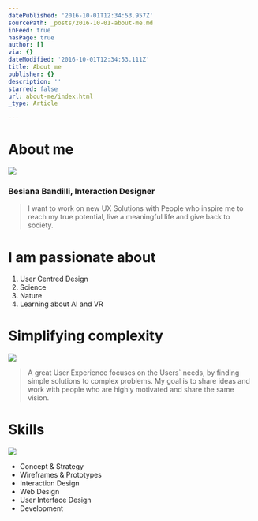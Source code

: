 ```yaml
---
datePublished: '2016-10-01T12:34:53.957Z'
sourcePath: _posts/2016-10-01-about-me.md
inFeed: true
hasPage: true
author: []
via: {}
dateModified: '2016-10-01T12:34:53.111Z'
title: About me
publisher: {}
description: ''
starred: false
url: about-me/index.html
_type: Article

---
```

# About me
![](https://the-grid-user-content.s3-us-west-2.amazonaws.com/aa607394-bfad-43ec-922d-9376cbd2a389.gif)

### Besiana Bandilli, Interaction Designer

> I want to work on new UX Solutions with People who inspire me to reach my true potential, live a meaningful life and give back to society. 

# I am passionate about

1. User Centred Design
2. Science
3. Nature
4. Learning about AI and VR

# Simplifying complexity
![](https://the-grid-user-content.s3-us-west-2.amazonaws.com/be620b1b-eadd-4544-8fa4-c8c07a19d62f.gif)

> A great User Experience focuses on the Users&grave; needs, by finding simple solutions to complex problems. My goal is to share ideas and work with people who are highly motivated and share the same vision.

# Skills
![](https://the-grid-user-content.s3-us-west-2.amazonaws.com/e96a497d-1b59-44e0-bbee-e19948d7e7d6.gif)

* Concept & Strategy
* Wireframes & Prototypes
* Interaction Design
* Web Design
* User Interface Design
* Development